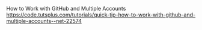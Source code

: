 How to Work with GitHub and Multiple Accounts
https://code.tutsplus.com/tutorials/quick-tip-how-to-work-with-github-and-multiple-accounts--net-22574

